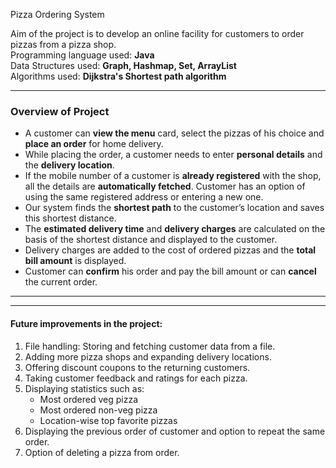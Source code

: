 Pizza Ordering System

Aim of the project is to develop an online facility for customers to order pizzas from a pizza shop. </br>
Programming language used: **Java** </br>
Data Structures used: **Graph, Hashmap, Set, ArrayList** </br>
Algorithms used: **Dijkstra's Shortest path algorithm**  </br>
***
### Overview of Project
- A customer can **view the menu** card, select the pizzas of his choice and **place an order** for home delivery.
- While placing the order, a customer needs to enter **personal details** and the **delivery location**.
- If the mobile number of a customer is **already registered** with the shop, all the details are **automatically fetched**. Customer has an option of using the same registered address or entering a new one.
- Our system finds the **shortest path** to the customer’s location and saves this shortest distance.
- The **estimated delivery time** and **delivery charges** are calculated on the basis of the shortest distance and displayed to the customer.
- Delivery charges are added to the cost of ordered pizzas and the **total bill amount** is displayed.
- Customer can **confirm** his order and pay the bill amount or can **cancel** the current order.
***


***
#### Future improvements in the project:
1. File handling: Storing and fetching customer data from a file.
2. Adding more pizza shops and expanding delivery locations.
3. Offering discount coupons to the returning customers.
4. Taking customer feedback and ratings for each pizza.
5. Displaying statistics such as:
    - Most ordered veg pizza
    - Most ordered non-veg pizza
    - Location-wise top favorite pizzas
6. Displaying the previous order of customer and option to repeat the same order.
7. Option of deleting a pizza from order.

